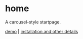 # home

A carousel-style startpage.

[demo](http://hicalcium.github.io/home/index/index.html) | [installation and other details](http://hicalcium.github.io/home/)
